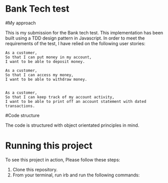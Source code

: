 Bank Tech test
==============

#My approach

This is my submission for the Bank tech test. This implementation has been built
using a TDD design pattern in Javascript. In order to meet the requirements of
the test, I have relied on the following user stories:

```
As a customer,
So that I can put money in my account,
I want to be able to deposit money.

As a customer,
So that I can access my money,
I want to be able to withdraw money.


As a customer,
So that I can keep track of my account activity,
I want to be able to print off an account statement with dated transactions.
```

#Code structure

The code is structured with object orientated principles in mind.


# Running this project

To see this project in action, Please follow these steps:

  1. Clone this repository.
  2. From your terminal, run irb and run the following commands:
